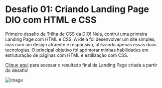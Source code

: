 # Desafio 01: Criando Landing Page DIO com HTML e CSS

Primeiro desafio da Trilha de CSS da DIO! Nela, contrui uma primeira Landing Page com HTML e CSS, A ideia foi desenvolver um site simples, 
mas com um design atraente e responsivo, utilizando apenas essas duas tecnologias. O principal objetivo foi aprimorar minhas habilidades 
em estruturação de páginas com HTML e estilização com CSS.

[Clique aqui](https://micheleambrosio.github.io/dio-trilha-css-desafio-01/) para acessar o resultado final da Landing Page criada a partir do desafio!

![image](https://user-images.githubusercontent.com/55519539/183538055-6cce606c-7d1d-4d15-a4be-ffeb5b37c956.png)
